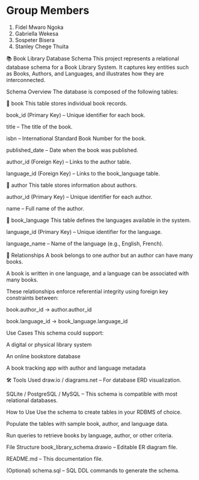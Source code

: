 # Group Members
1. Fidel Mwaro Ngoka
2. Gabriella Wekesa
3. Sospeter Bisera
4. Stanley Chege Thuita

📚 Book Library Database Schema
This project represents a relational database schema for a Book Library System. It captures key entities such as Books, Authors, and Languages, and illustrates how they are interconnected.

Schema Overview
The database is composed of the following tables:

🔹 book
This table stores individual book records.

book_id (Primary Key) – Unique identifier for each book.

title – The title of the book.

isbn – International Standard Book Number for the book.

published_date – Date when the book was published.

author_id (Foreign Key) – Links to the author table.

language_id (Foreign Key) – Links to the book_language table.

🔹 author
This table stores information about authors.

author_id (Primary Key) – Unique identifier for each author.

name – Full name of the author.

🔹 book_language
This table defines the languages available in the system.

language_id (Primary Key) – Unique identifier for the language.

language_name – Name of the language (e.g., English, French).

🔗 Relationships
A book belongs to one author but an author can have many books.

A book is written in one language, and a language can be associated with many books.

These relationships enforce referential integrity using foreign key constraints between:

book.author_id → author.author_id

book.language_id → book_language.language_id

Use Cases
This schema could support:

A digital or physical library system

An online bookstore database

A book tracking app with author and language metadata

🛠 Tools Used
draw.io / diagrams.net – For database ERD visualization.

SQLite / PostgreSQL / MySQL – This schema is compatible with most relational databases.

How to Use
Use the schema to create tables in your RDBMS of choice.

Populate the tables with sample book, author, and language data.

Run queries to retrieve books by language, author, or other criteria.

File Structure
book_library_schema.drawio – Editable ER diagram file.

README.md – This documentation file.

(Optional) schema.sql – SQL DDL commands to generate the schema.




